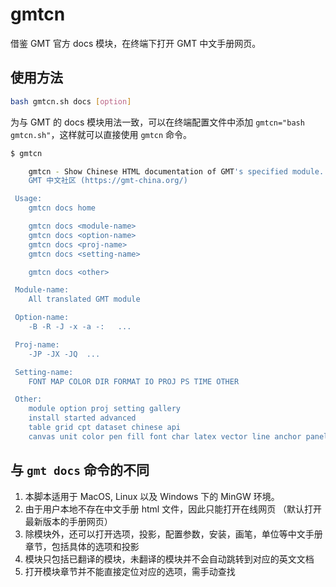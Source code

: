 # gmtcn
借鉴 GMT 官方 docs 模块，在终端下打开 GMT 中文手册网页。

## 使用方法

```bash
bash gmtcn.sh docs [option]
```

为与 GMT 的 docs 模块用法一致，可以在终端配置文件中添加 `gmtcn="bash gmtcn.sh"`，这样就可以直接使用 `gmtcn` 命令。

```bash
$ gmtcn                  

    gmtcn - Show Chinese HTML documentation of GMT's specified module. 
    GMT 中文社区 (https://gmt-china.org/)

 Usage: 
    gmtcn docs home

    gmtcn docs <module-name> 
    gmtcn docs <option-name> 
    gmtcn docs <proj-name>
    gmtcn docs <setting-name>

    gmtcn docs <other>

 Module-name:
    All translated GMT module 

 Option-name:
    -B -R -J -x -a -:   ...

 Proj-name:
    -JP -JX -JQ  ...

 Setting-name:
    FONT MAP COLOR DIR FORMAT IO PROJ PS TIME OTHER 

 Other:
    module option proj setting gallery
    install started advanced 
    table grid cpt dataset chinese api
    canvas unit color pen fill font char latex vector line anchor panel dir
```

## 与 `gmt docs` 命令的不同

1. 本脚本适用于 MacOS, Linux 以及 Windows 下的 MinGW 环境。
2. 由于用户本地不存在中文手册 html 文件，因此只能打开在线网页 （默认打开最新版本的手册网页）
3. 除模块外，还可以打开选项，投影，配置参数，安装，画笔，单位等中文手册章节，包括具体的选项和投影
4. 模块只包括已翻译的模块，未翻译的模块并不会自动跳转到对应的英文文档
5. 打开模块章节并不能直接定位对应的选项，需手动查找
